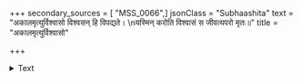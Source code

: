 +++
secondary_sources = [ "MSS_0066",]
jsonClass = "Subhaashita"
text = "अकालमृत्युर्विश्वासो विश्वसन् हि विपद्यते।  \nयस्मिन् करोति विश्वासं स जीवत्यपरो मृतः॥"
title = "अकालमृत्युर्विश्वासो"

+++

<details><summary>Text</summary>

अकालमृत्युर्विश्वासो विश्वसन् हि विपद्यते।  
यस्मिन् करोति विश्वासं स जीवत्यपरो मृतः॥
</details>
